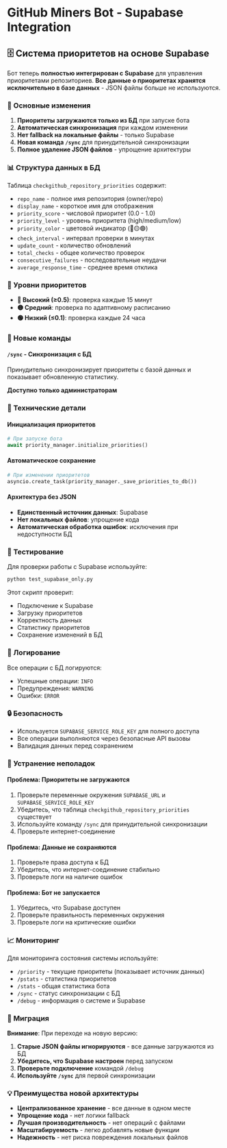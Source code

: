 # GitHub Miners Bot - Supabase Integration

## 🗄️ Система приоритетов на основе Supabase

Бот теперь **полностью интегрирован с Supabase** для управления приоритетами репозиториев. **Все данные о приоритетах хранятся исключительно в базе данных** - JSON файлы больше не используются.

### 🔄 Основные изменения

1. **Приоритеты загружаются только из БД** при запуске бота
2. **Автоматическая синхронизация** при каждом изменении
3. **Нет fallback на локальные файлы** - только Supabase
4. **Новая команда `/sync`** для принудительной синхронизации
5. **Полное удаление JSON файлов** - упрощение архитектуры

### 📊 Структура данных в БД

Таблица `checkgithub_repository_priorities` содержит:

- `repo_name` - полное имя репозитория (owner/repo)
- `display_name` - короткое имя для отображения
- `priority_score` - числовой приоритет (0.0 - 1.0)
- `priority_level` - уровень приоритета (high/medium/low)
- `priority_color` - цветовой индикатор (🔴🟡🟢)
- `check_interval` - интервал проверки в минутах
- `update_count` - количество обновлений
- `total_checks` - общее количество проверок
- `consecutive_failures` - последовательные неудачи
- `average_response_time` - среднее время отклика

### 🎯 Уровни приоритетов

- **🔴 Высокий (≥0.5)**: проверка каждые 15 минут
- **🟡 Средний**: проверка по адаптивному расписанию
- **🟢 Низкий (≤0.1)**: проверка каждые 24 часа

### 🚀 Новые команды

#### `/sync` - Синхронизация с БД
Принудительно синхронизирует приоритеты с базой данных и показывает обновленную статистику.

**Доступно только администраторам**

### 🔧 Технические детали

#### Инициализация приоритетов
```python
# При запуске бота
await priority_manager.initialize_priorities()
```

#### Автоматическое сохранение
```python
# При изменении приоритетов
asyncio.create_task(priority_manager._save_priorities_to_db())
```

#### Архитектура без JSON
- **Единственный источник данных**: Supabase
- **Нет локальных файлов**: упрощение кода
- **Автоматическая обработка ошибок**: исключения при недоступности БД

### 🧪 Тестирование

Для проверки работы с Supabase используйте:

```bash
python test_supabase_only.py
```

Этот скрипт проверит:
- Подключение к Supabase
- Загрузку приоритетов
- Корректность данных
- Статистику приоритетов
- Сохранение изменений в БД

### 📝 Логирование

Все операции с БД логируются:
- Успешные операции: `INFO`
- Предупреждения: `WARNING` 
- Ошибки: `ERROR`

### 🔒 Безопасность

- Используется `SUPABASE_SERVICE_ROLE_KEY` для полного доступа
- Все операции выполняются через безопасные API вызовы
- Валидация данных перед сохранением

### 🚨 Устранение неполадок

#### Проблема: Приоритеты не загружаются
1. Проверьте переменные окружения `SUPABASE_URL` и `SUPABASE_SERVICE_ROLE_KEY`
2. Убедитесь, что таблица `checkgithub_repository_priorities` существует
3. Используйте команду `/sync` для принудительной синхронизации
4. Проверьте интернет-соединение

#### Проблема: Данные не сохраняются
1. Проверьте права доступа к БД
2. Убедитесь, что интернет-соединение стабильно
3. Проверьте логи на наличие ошибок

#### Проблема: Бот не запускается
1. Убедитесь, что Supabase доступен
2. Проверьте правильность переменных окружения
3. Проверьте логи на критические ошибки

### 📈 Мониторинг

Для мониторинга состояния системы используйте:
- `/priority` - текущие приоритеты (показывает источник данных)
- `/pstats` - статистика приоритетов  
- `/stats` - общая статистика бота
- `/sync` - статус синхронизации с БД
- `/debug` - информация о системе и Supabase

### 🔄 Миграция

**Внимание**: При переходе на новую версию:
1. **Старые JSON файлы игнорируются** - все данные загружаются из БД
2. **Убедитесь, что Supabase настроен** перед запуском
3. **Проверьте подключение** командой `/debug`
4. **Используйте `/sync`** для первой синхронизации

### 💡 Преимущества новой архитектуры

- **Централизованное хранение** - все данные в одном месте
- **Упрощение кода** - нет логики fallback
- **Лучшая производительность** - нет операций с файлами
- **Масштабируемость** - легко добавлять новые функции
- **Надежность** - нет риска повреждения локальных файлов
